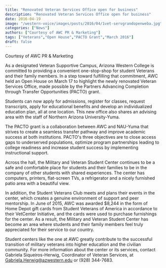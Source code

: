 ```yaml
---
title: "Renovated Veteran Services Office open for business"
description: "Renovated Veteran Services Office open for business"
date: 2016-04-19
image: "/western-voice/images/posts/2016/04/1vet-servgrandopenweba.jpg"
categories: ["News"]
authors: ["Courtesy of AWC PR & Marketing"]
tags: ["Veterans","Open House","PACTO Grant","March 2016"]
draft: false
---
```

Courtesy of AWC PR & Marketing

As a designated Veteran Supportive Campus, Arizona Western College is committed to providing a convenient one-stop-shop for student Veterans and their family members. In a step toward fulfilling that commitment, AWC held an Open House on March 17 to highlight the newly renovated Veteran Services Office, made possible by the Partners Advancing Completion through Transfer Opportunities (PACTO) grant.

Students can now apply for admissions, register for classes, request transcripts, apply for educational benefits and develop an individualized education plan, all at one location. This new office also shares an advising area with the staff of Northern Arizona University-Yuma.

The PACTO grant is a collaboration between AWC and NAU-Yuma that strives to create a seamless transfer pathway and improve academic success at both institutions. PACTO's three objectives are to close access gaps to underserved populations, optimize program partnerships leading to college readiness and increase student success by implementing instructional support.

Across the hall, the Military and Veteran Student Center continues to be a safe and comfortable place for students and their families to be in the company of other students with shared experiences. The center has computers, printers, flat-screen TVs, a refrigerator and a nicely furnished patio area with a beautiful view.

In addition, the Student Veterans Club meets and plans their events in the center, which creates a genuine environment of support and peer mentorship. In June of 2015, AWC was awarded $8,244 in the form of Home Depot gift cards from Student Veterans of America in accordance to their VetCenter Initiative, and the cards were used to purchase furnishings for the center. As a result, the Military and Veteran Student Center has become an area where students and their family members feel truly appreciated for their service to our country.

Student centers like the one at AWC greatly contribute to the successful transition of military veterans into higher education and the civilian community. For more information about the center or its services, contact Gabriela Siqueiros-Herwig, Coordinator of Veteran Services, at Gabriela.Herwig@azwestern.edu or (928) 344-7683.
